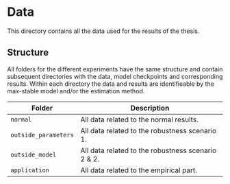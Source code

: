 # Data

This directory contains all the data used for the results of the thesis.  

## Structure

All folders for the different experiments have the same structure and contain subsequent directories with the data, model checkpoints and corresponding results. Within each directory the data and results are identifieable by the max-stable model and/or the estimation method.

| Folder | Description |
| ---- | ----------- | 
| `normal` | All data related to the normal results. |
| `outside_parameters` | All data related to the robustness scenario 1. |
| `outside_model` | All data related to the robustness scenario 2 & 2. |
| `application` | All data related to the empirical part. |


